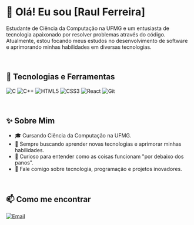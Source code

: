# 👋 Olá! Eu sou [Raul Ferreira]

Estudante de Ciência da Computação na UFMG e um entusiasta de tecnologia apaixonado por resolver problemas através do código. Atualmente, estou focando meus estudos no desenvolvimento de software e aprimorando minhas habilidades em diversas tecnologias.

<br/>

## 🚀 Tecnologias e Ferramentas

<p align="left">
  <img src="https://img.shields.io/badge/C-00599C?style=for-the-badge&logo=c&logoColor=white" alt="C" />
  <img src="https://img.shields.io/badge/C%2B%2B-00599C?style=for-the-badge&logo=cplusplus&logoColor=white" alt="C++" />
  <img src="https://img.shields.io/badge/HTML5-E34F26?style=for-the-badge&logo=html5&logoColor=white" alt="HTML5" />
  <img src="https://img.shields.io/badge/CSS3-1572B6?style=for-the-badge&logo=css3&logoColor=white" alt="CSS3" />
  <img src="https://img.shields.io/badge/React-20232A?style=for-the-badge&logo=react&logoColor=61DAFB" alt="React" />
  <img src="https://img.shields.io/badge/Git-F05032?style=for-the-badge&logo=git&logoColor=white" alt="Git" />
</p>

<br/>

## ✨ Sobre Mim

- 🎓 Cursando Ciência da Computação na UFMG.
- 🌱 Sempre buscando aprender novas tecnologias e aprimorar minhas habilidades.
- 🤔 Curioso para entender como as coisas funcionam "por debaixo dos panos".
- 💬 Fale comigo sobre tecnologia, programação e projetos inovadores.

<br/>

## 📫 Como me encontrar

<p align="left">
  <a href="mailto:[raulfcruznt@hotmail.com]">
    <img src="https://img.shields.io/badge/Email-D14836?style=for-the-badge&logo=gmail&logoColor=white" alt="Email" />
  </a>
</p>
